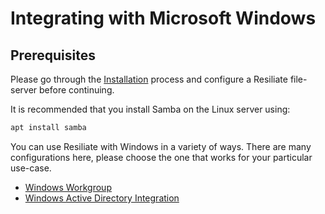 # Integrating with Microsoft Windows

## Prerequisites

Please go through the [Installation](../install/README.md) process
and configure a Resiliate file-server before continuing.

It is recommended that you install Samba on the Linux server using:

``` bash
apt install samba
```

You can use Resiliate with Windows in a variety of ways. There are many
configurations here, please choose the one that works for your
particular use-case.

- [Windows Workgroup](workgroup.md)
- [Windows Active Directory Integration](active-directory.md)
